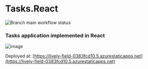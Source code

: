 # Tasks.React
![Branch main workflow status](https://github.com/igorcervac/Tasks.React/actions/workflows/azure-static-web-apps-orange-sky-04badd110.yml/badge.svg?branch=main)
### Tasks application implemented in React
![image](https://github.com/user-attachments/assets/ba2d8d53-d763-49cf-bfad-e587d8297826)

Deployed at: [https://lively-field-0383fcd10.5.azurestaticapps.net](https://lively-field-0383fcd10.5.azurestaticapps.net)
